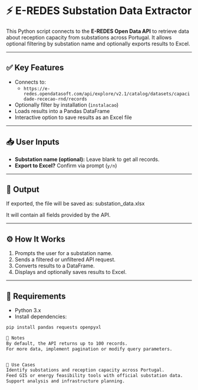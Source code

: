 # ⚡ E-REDES Substation Data Extractor

This Python script connects to the **E-REDES Open Data API** to retrieve data about reception capacity from substations across Portugal. It allows optional filtering by substation name and optionally exports results to Excel.

---

## ✅ Key Features

- Connects to:
  - `https://e-redes.opendatasoft.com/api/explore/v2.1/catalog/datasets/capacidade-rececao-rnd/records`
- Optionally filter by installation (`instalacao`)
- Loads results into a Pandas DataFrame
- Interactive option to save results as an Excel file

---

## 📥 User Inputs

- **Substation name (optional):** Leave blank to get all records.
- **Export to Excel?** Confirm via prompt (`y/n`)

---

## 💾 Output

If exported, the file will be saved as:
substation_data.xlsx

It will contain all fields provided by the API.

---

## ⚙️ How It Works

1. Prompts the user for a substation name.
2. Sends a filtered or unfiltered API request.
3. Converts results to a DataFrame.
4. Displays and optionally saves results to Excel.

---

## 🔐 Requirements

- Python 3.x
- Install dependencies:
```bash
pip install pandas requests openpyxl

📌 Notes
By default, the API returns up to 100 records.
For more data, implement pagination or modify query parameters.


🧠 Use Cases
Identify substations and reception capacity across Portugal.
Feed GIS or energy feasibility tools with official substation data.
Support analysis and infrastructure planning.

